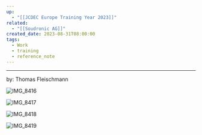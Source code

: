 ```yaml
---
up:
  - "[[JCDEC Europe Training Year 2023]]"
related:
  - "[[Soudronic AG]]"
created_date: 2023-08-31T08:00:00
tags:
  - Work
  - training
  - reference_note
---
```

---
by: Thomas Fleischmann

![IMG_8416](https://i.imgur.com/G9rarMH.jpg)

![IMG_8417](https://i.imgur.com/LPKz5sU.jpg)

![IMG_8418](https://i.imgur.com/w2dEI0O.jpg)

![IMG_8419](https://i.imgur.com/vaTOGXm.jpg)

